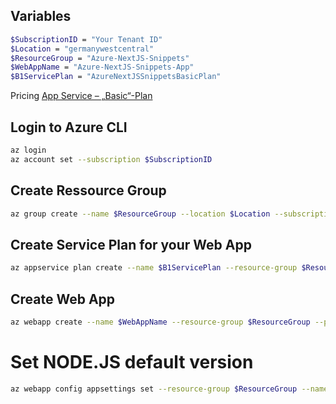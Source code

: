 ## Variables

```bash
$SubscriptionID = "Your Tenant ID"
$Location = "germanywestcentral"
$ResourceGroup = "Azure-NextJS-Snippets"
$WebAppName = "Azure-NextJS-Snippets-App"
$B1ServicePlan = "AzureNextJSSnippetsBasicPlan"
```

Pricing [App Service – „Basic“-Plan](https://azure.microsoft.com/de-de/pricing/details/app-service/windows/)

## Login to Azure CLI

```bash
az login
az account set --subscription $SubscriptionID
```

## Create Ressource Group

```bash
az group create --name $ResourceGroup --location $Location --subscription $SubscriptionID
```

## Create Service Plan for your Web App

```bash
az appservice plan create --name $B1ServicePlan --resource-group $ResourceGroup --location $Location --sku B1 --subscription $SubscriptionID
```

## Create Web App

```bash
az webapp create --name $WebAppName --resource-group $ResourceGroup --plan $B1ServicePlan --runtime "NODE:20LTS" --https-only true --public-network-access Enabled --subscription $SubscriptionID
```

# Set NODE.JS default version

```bash
az webapp config appsettings set --resource-group $ResourceGroup --name $WebAppName --settings WEBSITE_NODE_DEFAULT_VERSION=~20
```

